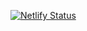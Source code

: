[![Netlify Status](https://api.netlify.com/api/v1/badges/64d8c303-cbc5-448e-95f1-6bfd67abd5c9/deploy-status)](https://app.netlify.com/sites/memoryartgame/deploys)
